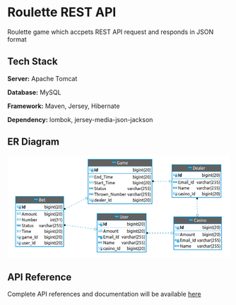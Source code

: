# Roulette REST API

Roulette game which accpets REST API request and responds in JSON format


## Tech Stack

**Server:** Apache Tomcat

**Database:** MySQL

**Framework:** Maven, Jersey, Hibernate

**Dependency:** lombok, jersey-media-json-jackson


## ER Diagram
![ER Diagram](https://github.com/srinivasan-devaraj/RouletteRestAPI/blob/master/ERDiagram.png)


## API Reference

Complete API references and documentation will be available [here](https://documenter.getpostman.com/view/14106696/UVC5D79G)
